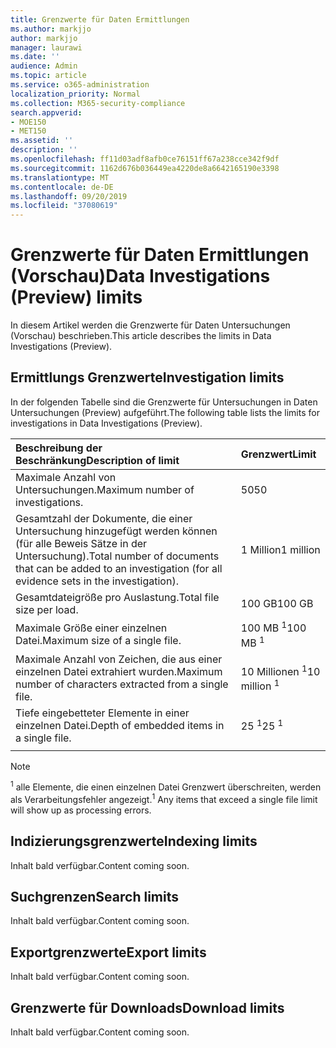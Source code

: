 ```yaml
---
title: Grenzwerte für Daten Ermittlungen
ms.author: markjjo
author: markjjo
manager: laurawi
ms.date: ''
audience: Admin
ms.topic: article
ms.service: o365-administration
localization_priority: Normal
ms.collection: M365-security-compliance
search.appverid:
- MOE150
- MET150
ms.assetid: ''
description: ''
ms.openlocfilehash: ff11d03adf8afb0ce76151ff67a238cce342f9df
ms.sourcegitcommit: 1162d676b036449ea4220de8a6642165190e3398
ms.translationtype: MT
ms.contentlocale: de-DE
ms.lasthandoff: 09/20/2019
ms.locfileid: "37080619"
---
```

# <a name="data-investigations-preview-limits"></a><span data-ttu-id="6196d-102">Grenzwerte für Daten Ermittlungen (Vorschau)</span><span class="sxs-lookup"><span data-stu-id="6196d-102">Data Investigations (Preview) limits</span></span>

<span data-ttu-id="6196d-103">In diesem Artikel werden die Grenzwerte für Daten Untersuchungen (Vorschau) beschrieben.</span><span class="sxs-lookup"><span data-stu-id="6196d-103">This article describes the limits in Data Investigations (Preview).</span></span>

## <a name="investigation-limits"></a><span data-ttu-id="6196d-104">Ermittlungs Grenzwerte</span><span class="sxs-lookup"><span data-stu-id="6196d-104">Investigation limits</span></span>

<span data-ttu-id="6196d-105">In der folgenden Tabelle sind die Grenzwerte für Untersuchungen in Daten Untersuchungen (Preview) aufgeführt.</span><span class="sxs-lookup"><span data-stu-id="6196d-105">The following table lists the limits for investigations in Data Investigations (Preview).</span></span> 
    
  |<span data-ttu-id="6196d-106">**Beschreibung der Beschränkung**</span><span class="sxs-lookup"><span data-stu-id="6196d-106">**Description of limit**</span></span>|<span data-ttu-id="6196d-107">**Grenzwert**</span><span class="sxs-lookup"><span data-stu-id="6196d-107">**Limit**</span></span>|
  |:-----|:-----|
  |<span data-ttu-id="6196d-108">Maximale Anzahl von Untersuchungen.</span><span class="sxs-lookup"><span data-stu-id="6196d-108">Maximum number of investigations.</span></span>  <br/> |<span data-ttu-id="6196d-109">50</span><span class="sxs-lookup"><span data-stu-id="6196d-109">50</span></span>  <br/> |
  |<span data-ttu-id="6196d-110">Gesamtzahl der Dokumente, die einer Untersuchung hinzugefügt werden können (für alle Beweis Sätze in der Untersuchung).</span><span class="sxs-lookup"><span data-stu-id="6196d-110">Total number of documents that can be added to an investigation (for all evidence sets in the investigation).</span></span>  <br/> |<span data-ttu-id="6196d-111">1 Million</span><span class="sxs-lookup"><span data-stu-id="6196d-111">1 million</span></span>  <br/> |
  |<span data-ttu-id="6196d-112">Gesamtdateigröße pro Auslastung.</span><span class="sxs-lookup"><span data-stu-id="6196d-112">Total file size per load.</span></span>  <br/> |<span data-ttu-id="6196d-113">100 GB</span><span class="sxs-lookup"><span data-stu-id="6196d-113">100 GB</span></span>  <br/> |
  |<span data-ttu-id="6196d-114">Maximale Größe einer einzelnen Datei.</span><span class="sxs-lookup"><span data-stu-id="6196d-114">Maximum size of a single file.</span></span>   <br/> |<span data-ttu-id="6196d-115">100 MB <sup>1</sup></span><span class="sxs-lookup"><span data-stu-id="6196d-115">100 MB <sup>1</sup></span></span> <br/> |
  |<span data-ttu-id="6196d-116">Maximale Anzahl von Zeichen, die aus einer einzelnen Datei extrahiert wurden.</span><span class="sxs-lookup"><span data-stu-id="6196d-116">Maximum number of characters extracted from a single file.</span></span>  <br/> |<span data-ttu-id="6196d-117">10 Millionen <sup>1</sup></span><span class="sxs-lookup"><span data-stu-id="6196d-117">10 million <sup>1</sup></span></span> <br/> |
  |<span data-ttu-id="6196d-118">Tiefe eingebetteter Elemente in einer einzelnen Datei.</span><span class="sxs-lookup"><span data-stu-id="6196d-118">Depth of embedded items in a single file.</span></span>  <br/> |<span data-ttu-id="6196d-119">25 <sup>1</sup></span><span class="sxs-lookup"><span data-stu-id="6196d-119">25 <sup>1</sup></span></span> <br/> |
|||
> [!NOTE]
><span data-ttu-id="6196d-120"><sup>1</sup> alle Elemente, die einen einzelnen Datei Grenzwert überschreiten, werden als Verarbeitungsfehler angezeigt.</span><span class="sxs-lookup"><span data-stu-id="6196d-120"><sup>1</sup>  Any items that exceed a single file limit will show up as processing errors.</span></span>

## <a name="indexing-limits"></a><span data-ttu-id="6196d-121">Indizierungsgrenzwerte</span><span class="sxs-lookup"><span data-stu-id="6196d-121">Indexing limits</span></span>

<span data-ttu-id="6196d-122">Inhalt bald verfügbar.</span><span class="sxs-lookup"><span data-stu-id="6196d-122">Content coming soon.</span></span>

## <a name="search-limits"></a><span data-ttu-id="6196d-123">Suchgrenzen</span><span class="sxs-lookup"><span data-stu-id="6196d-123">Search limits</span></span>

<span data-ttu-id="6196d-124">Inhalt bald verfügbar.</span><span class="sxs-lookup"><span data-stu-id="6196d-124">Content coming soon.</span></span>

## <a name="export-limits"></a><span data-ttu-id="6196d-125">Exportgrenzwerte</span><span class="sxs-lookup"><span data-stu-id="6196d-125">Export limits</span></span>

<span data-ttu-id="6196d-126">Inhalt bald verfügbar.</span><span class="sxs-lookup"><span data-stu-id="6196d-126">Content coming soon.</span></span>

## <a name="download-limits"></a><span data-ttu-id="6196d-127">Grenzwerte für Downloads</span><span class="sxs-lookup"><span data-stu-id="6196d-127">Download limits</span></span>

<span data-ttu-id="6196d-128">Inhalt bald verfügbar.</span><span class="sxs-lookup"><span data-stu-id="6196d-128">Content coming soon.</span></span>

